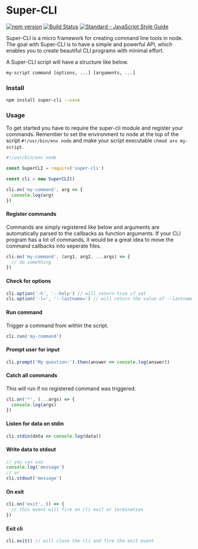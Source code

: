 # Super-CLI

[![npm version](https://img.shields.io/npm/v/super-cli.svg)](https://www.npmjs.com/package/super-cli)
[![Build Status](https://travis-ci.org/kvartborg/super-cli.svg?branch=master)](https://travis-ci.org/kvartborg/super-cli)
[![Standard - JavaScript Style Guide](https://img.shields.io/badge/code%20style-standard-brightgreen.svg)](http://standardjs.com/)

Super-CLI is a micro framework for creating command line tools in node.
The goal with Super-CLI is to have a simple and powerful API, which enables you
to create beautiful CLI programs with minimal effort.

A Super-CLI script will have a structure like below.
```sh
my-script command [options, ...] [arguments, ...]
```

### Install
```sh
npm install super-cli -—save
```

### Usage
To get started you have to require the super-cli module and register your commands.
Remember to set the environment to node at the top of the script `#!/usr/bin/env node` and make your script executable `chmod a+x my-script`.
```js
#!/usr/bin/env node

const SuperCLI = require('super-cli')

const cli = new SuperCLI()

cli.on('my-command', arg => {
  console.log(arg)
})
```

#### Register commands
Commands are simply registered like below and arguments are automatically
parsed to the callbacks as function arguments.
If your CLI program has a lot of commands, it would be a great idea to move
the command callbacks into seperate files.
```js
cli.on('my-command', (arg1, arg2, ...args) => {
  // do something
})
```

#### Check for options
```js
cli.option('-h', '--help') // will return true if set
cli.option('-l=', '--lastname=') // will return the value of --lastname if set
```

#### Run command
Trigger a command from within the script.
```js
cli.run('my-command')
```

#### Prompt user for input
```js
cli.prompt('My question:').then(answer => console.log(answer))
```

#### Catch all commands
This will run if no registered command was triggered.
```js
cli.on('*', (...args) => {
  console.log(args)
})
```

#### Listen for data on stdin
```js
cli.stdin(data => console.log(data))
```

#### Write data to stdout
```js
// you can use
console.log('message')
// or
cli.stdout('message')
```

#### On exit
```js
cli.on('exit', () => {
  // this event will fire on cli exit or termination
})
```

#### Exit cli
```js
cli.exit() // will close the cli and fire the exit event
```
